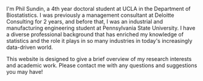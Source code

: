 I'm Phil Sundin, a 4th year doctoral student at UCLA in the Department of Biostatistics. I was previously a management consultant at Deloitte Consulting for 2 years, and before that, I was an industrial and manufacturing engineering student at Pennsylvania State University. I have a diverse professional background that has enriched my knowledge of statistics and the role it plays in so many industries in today's increasingly data-driven world.

This website is designed to give a brief overview of my research interests and academic work. Please contact me with any questions and suggestions you may have!
